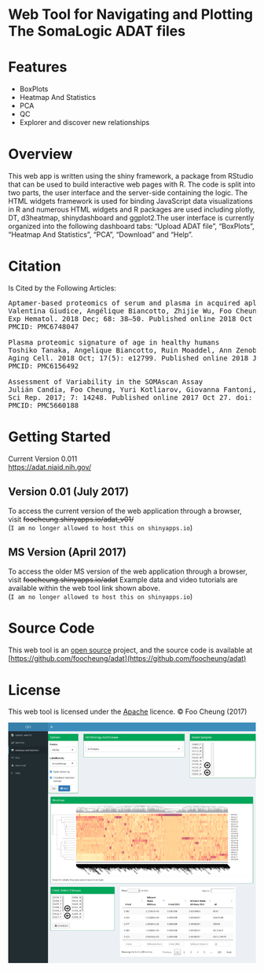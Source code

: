 # Web Tool for Navigating and Plotting The SomaLogic ADAT files

# Features
* BoxPlots
* Heatmap And Statistics
* PCA
* QC
* Explorer and discover new relationships

# Overview
This web app is written using the shiny framework, a package from RStudio that can be used to build interactive web pages with R. The code is split into two parts, the user interface and the server-side containing the logic. The HTML widgets framework is used for binding JavaScript data visualizations in R and numerous HTML widgets and R packages are used including plotly, DT, d3heatmap, shinydashboard and ggplot2.The user interface is currently organized into the following dashboard tabs: “Upload ADAT file”, “BoxPlots”, “Heatmap And Statistics”, “PCA”, “Download” and “Help”.

# Citation
Is Cited by the Following Articles:
<pre>
Aptamer-based proteomics of serum and plasma in acquired aplastic anemia
Valentina Giudice, Angélique Biancotto, Zhijie Wu, Foo Cheung, Julián Candia, Giovanna Fantoni, Sachiko Kajigaya, Olga Rios, Danielle Townsley, Xingmin Feng, Neal S. Young
Exp Hematol. 2018 Dec; 68: 38–50. Published online 2018 Oct 9. doi: 10.1016/j.exphem.2018.09.008
PMCID: PMC6748047

Plasma proteomic signature of age in healthy humans
Toshiko Tanaka, Angelique Biancotto, Ruin Moaddel, Ann Zenobia Moore, Marta Gonzalez‐Freire, Miguel A. Aon, Julián Candia, Pingbo Zhang, Foo Cheung, Giovanna Fantoni, CHI consortium, Richard D. Semba, Luigi Ferrucci
Aging Cell. 2018 Oct; 17(5): e12799. Published online 2018 Jul 11. doi: 10.1111/acel.12799
PMCID: PMC6156492

Assessment of Variability in the SOMAscan Assay
Julián Candia, Foo Cheung, Yuri Kotliarov, Giovanna Fantoni, Brian Sellers, Trevor Griesman, Jinghe Huang, Sarah Stuccio, Adriana Zingone, Bríd M. Ryan, John S. Tsang, Angélique Biancotto
Sci Rep. 2017; 7: 14248. Published online 2017 Oct 27. doi: 10.1038/s41598-017-14755-5
PMCID: PMC5660188
</pre>
# Getting Started

Current Version 0.011<br>
https://adat.niaid.nih.gov/


## Version 0.01 (July 2017)
To access the current version of the web application through a browser, visit  <strike>foocheung.shinyapps.io/adat_v01/</strike><br> 
(`I am no longer allowed to host this on shinyapps.io`)

## MS Version (April 2017)
To access the older MS version of the web application through a browser, visit <strike>foocheung.shinyapps.io/adat</strike>
Example data and video tutorials are available within the web tool link shown above.<br>
(`I am no longer allowed to host this on shinyapps.io`) 

# Source Code
This web tool is an [open source](http://opensource.org) project, and the source code is available at [https://github.com/foocheung/adat](https://github.com/foocheung/adat)

# License
This web tool is licensed under the [Apache](http://www.apache.org/licenses/LICENSE-2.0) licence. &copy; Foo Cheung (2017)


<img src="https://raw.githubusercontent.com/foocheung/adat/master/Figure4.png">


